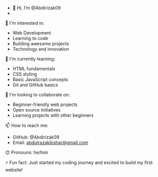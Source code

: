 - 👋 Hi, I’m @Abdirizak09
- 
👀 I'm interested in:
- Web Development
- Learning to code
- Building awesome projects
- Technology and innovation

🌱 I'm currently learning:
- HTML fundamentals
- CSS styling
- Basic JavaScript concepts
- Git and GitHub basics

💞️ I'm looking to collaborate on:
- Beginner-friendly web projects
- Open source initiatives
- Learning projects with other beginners

📫 How to reach me:
- GitHub: @Abdirizak09
- Email: abdulrazakbishar@gmail.com

😊 Pronouns: he/him

⚡ Fun fact: Just started my coding journey and excited to build my first website!

<!---
Abdirizak09/Abdirizak09 is a ✨ special ✨ repository because its `README.md` (this file) appears on your GitHub profile.
You can click the Preview link to take a look at your changes.
--->
